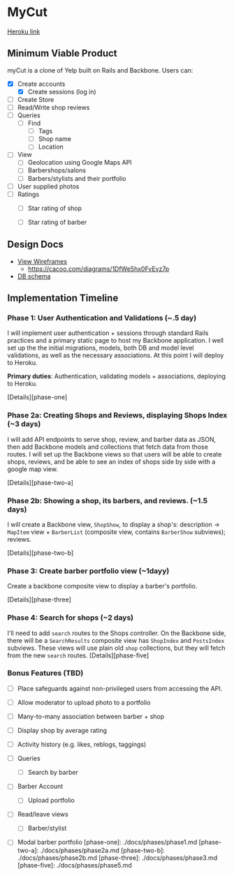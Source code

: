 # MyCut

[Heroku link][heroku]

[heroku]: http://mycut.herokuapp.com/

## Minimum Viable Product
myCut is a clone of Yelp built on Rails and Backbone. Users can:

<!-- This is a Markdown checklist. Use it to keep track of your progress! -->

- [x] Create accounts
  - [x] Create sessions (log in)
- [ ] Create Store
- [ ] Read/Write shop reviews
- [ ] Queries
  - [ ] Find
    - [ ] Tags
    - [ ] Shop name
    - [ ] Location
- [ ] View
  - [ ] Geolocation using Google Maps API
  - [ ] Barbershops/salons
  - [ ] Barbers/stylists and their portfolio
- [ ] User supplied photos
- [ ] Ratings
  - [ ] Star rating of shop
  - [ ] Star rating of barber


## Design Docs
* [View Wireframes][views]
  * https://cacoo.com/diagrams/1DfWe5hx0FvEvz7p
* [DB schema][schema]

[views]: ./docs/views.md
[schema]: ./docs/schema.md

## Implementation Timeline

### Phase 1: User Authentication and Validations (~.5 day)
I will implement user authentication + sessions through standard Rails 
practices and a primary static page to host my Backbone application. I well 
set up the the initial migrations, models, both DB and model level validations,
as well as the necessary associations. At this point I will deploy to Heroku.

**Primary duties**: Authentication, validating models + associations, deploying to Heroku.

[Details][phase-one]

### Phase 2a: Creating Shops and Reviews, displaying Shops Index (~3 days)
I will add API endpoints to serve shop, review, and barber data as JSON,
then add Backbone models and collections that fetch data from those routes. 
I will set up the Backbone views so that users will be able to create
shops, reviews, and be able to see an index of shops side by side with a
google map view.

[Details][phase-two-a]

### Phase 2b: Showing a shop, its barbers, and reviews. (~1.5 days)
I will create a Backbone view, `ShopShow`, to display a shop's: description ->
`MapItem` view + `BarberList` (composite view, contains `BarberShow` subviews);
reviews.

[Details][phase-two-b]

### Phase 3: Create barber portfolio view  (~1dayy)
Create a backbone composite view to display a barber's portfolio.

[Details][phase-three]

### Phase 4: Search for shops (~2 days)
I'll need to add `search` routes to the Shops controller. On the
Backbone side, there will be a `SearchResults` composite view has `ShopIndex`
and `PostsIndex` subviews. These views will use plain old `shop`
collections, but they will fetch from the new `search` routes.
[Details][phase-five]

### Bonus Features (TBD)
- [ ] Place safeguards against non-privileged users from accessing the API.
- [ ] Allow moderator to upload photo to a portfolio
- [ ] Many-to-many association between barber + shop
- [ ] Display shop by average rating 
- [ ] Activity history (e.g. likes, reblogs, taggings)
- [ ] Queries
  - [ ] Search by barber
- [ ] Barber Account
  - [ ] Upload portfolio 
- [ ] Read/leave views
  - [ ] Barber/stylist
- [ ] Modal barber portfolio
[phase-one]: ./docs/phases/phase1.md
[phase-two-a]: ./docs/phases/phase2a.md
[phase-two-b]: ./docs/phases/phase2b.md
[phase-three]: ./docs/phases/phase3.md
[phase-five]: ./docs/phases/phase5.md

